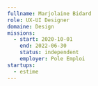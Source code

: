 ```yaml
---
fullname: Marjolaine Bidard
role: UX-UI Designer
domaine: Design
missions:
  - start: 2020-10-01
    end: 2022-06-30
    status: independent
    employer: Pole Emploi
startups:
  - estime
---
```


 
